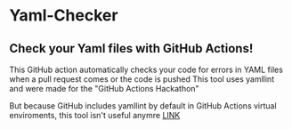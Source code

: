 # Yaml-Checker

## Check your Yaml files with GitHub Actions!

This GitHub action automatically checks your code for errors in YAML files when
a pull request comes or the code is pushed This tool uses yamllint and were made
for the "GitHub Actions Hackathon"

But because GitHub includes yamllint by default in GitHub Actions virtual
enviroments, this tool isn't useful anymre
[LINK](https://github.com/actions/virtual-environments/issues/1142)
